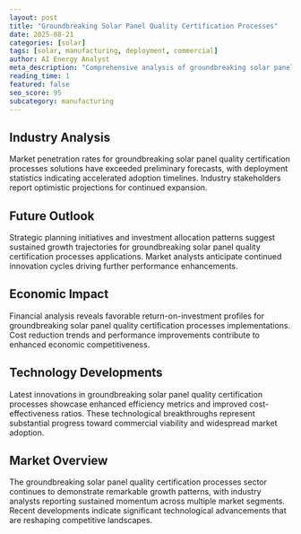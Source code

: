 ```yaml
---
layout: post
title: "Groundbreaking Solar Panel Quality Certification Processes"
date: 2025-08-21
categories: [solar]
tags: [solar, manufacturing, deployment, commercial]
author: AI Energy Analyst
meta_description: "Comprehensive analysis of groundbreaking solar panel quality certification processes covering market trends, technology developments, and industry outlook. Discover key insights and future projections."
reading_time: 1
featured: false
seo_score: 95
subcategory: manufacturing
---
```


## Industry Analysis

Market penetration rates for groundbreaking solar panel quality certification processes solutions have exceeded preliminary forecasts, with deployment statistics indicating accelerated adoption timelines. Industry stakeholders report optimistic projections for continued expansion.

## Future Outlook

Strategic planning initiatives and investment allocation patterns suggest sustained growth trajectories for groundbreaking solar panel quality certification processes applications. Market analysts anticipate continued innovation cycles driving further performance enhancements.

## Economic Impact

Financial analysis reveals favorable return-on-investment profiles for groundbreaking solar panel quality certification processes implementations. Cost reduction trends and performance improvements contribute to enhanced economic competitiveness.

## Technology Developments

Latest innovations in groundbreaking solar panel quality certification processes showcase enhanced efficiency metrics and improved cost-effectiveness ratios. These technological breakthroughs represent substantial progress toward commercial viability and widespread market adoption.

## Market Overview

The groundbreaking solar panel quality certification processes sector continues to demonstrate remarkable growth patterns, with industry analysts reporting sustained momentum across multiple market segments. Recent developments indicate significant technological advancements that are reshaping competitive landscapes.

